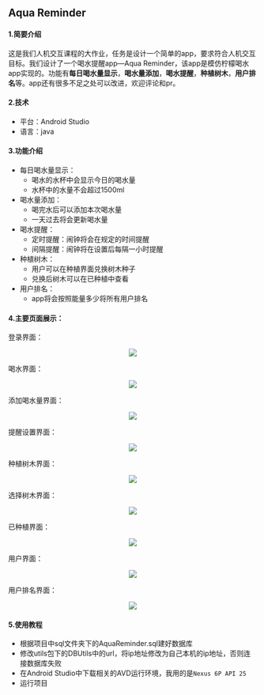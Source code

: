 ## Aqua Reminder

#### 1.简要介绍

这是我们人机交互课程的大作业，任务是设计一个简单的app，要求符合人机交互目标。我们设计了一个喝水提醒app—Aqua Reminder，该app是模仿柠檬喝水app实现的。功能有**每日喝水量显示**，**喝水量添加**，**喝水提醒**，**种植树木**，**用户排名**等。app还有很多不足之处可以改进，欢迎评论和pr。



#### 2.技术

- 平台：Android Studio
- 语言：java



#### 3.功能介绍

- 每日喝水量显示：
    - 喝水的水杯中会显示今日的喝水量
    - 水杯中的水量不会超过1500ml
- 喝水量添加：
    - 喝完水后可以添加本次喝水量
    - 一天过去将会更新喝水量
- 喝水提醒：
    - 定时提醒：闹钟将会在规定的时间提醒
    - 间隔提醒：闹钟将在设置后每隔一小时提醒
- 种植树木：
    - 用户可以在种植界面兑换树木种子
    - 兑换后树木可以在已种植中查看
- 用户排名：
    - app将会按照能量多少将所有用户排名



#### 4.主要页面展示：

登录界面：

<div align=center><img src="https://gitee.com/mountisome/images/raw/master/img/Screenshot_1641995160.png"></div>

喝水界面：

<div align=center><img src="https://gitee.com/mountisome/images/raw/master/img/Screenshot_1641995173.png"></div>

添加喝水量界面：

<div align=center><img src="https://gitee.com/mountisome/images/raw/master/img/Screenshot_1641995177.png"></div>

提醒设置界面：

<div align=center><img src="https://gitee.com/mountisome/images/raw/master/img/Screenshot_1641995183.png"></div>

种植树木界面：

<div align=center><img src="https://gitee.com/mountisome/images/raw/master/img/Screenshot_1642075959.png"></div>

选择树木界面：

<div align=center><img src="https://gitee.com/mountisome/images/raw/master/img/Screenshot_1641995189.png"></div>

已种植界面：

<div align=center><img src="https://gitee.com/mountisome/images/raw/master/img/Screenshot_1641995193.png"></div>

用户界面：

<div align=center><img src="https://gitee.com/mountisome/images/raw/master/img/Screenshot_1642075991.png"></div>

用户排名界面：

<div align=center><img src="https://gitee.com/mountisome/images/raw/master/img/Screenshot_1641995391.png"></div>



#### 5.使用教程

- 根据项目中sql文件夹下的AquaReminder.sql建好数据库
- 修改utils包下的DBUtils中的url，将ip地址修改为自己本机的ip地址，否则连接数据库失败
- 在Android Studio中下载相关的AVD运行环境，我用的是`Nexus 6P API 25`
- 运行项目